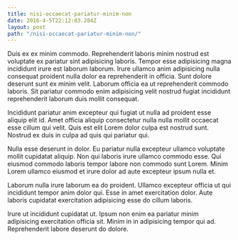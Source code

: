 ```yaml
---
title: nisi-occaecat-pariatur-minim-non
date: 2016-4-5T22:12:03.284Z
layout: post
path: "/nisi-occaecat-pariatur-minim-non/"
---
```


Duis ex ex minim commodo. Reprehenderit laboris minim nostrud est voluptate ex pariatur sint adipisicing laboris. Tempor esse adipisicing magna incididunt irure est laborum laborum. Irure ullamco anim adipisicing nulla consequat proident nulla dolor ea reprehenderit in officia. Sunt dolore deserunt sunt ex minim velit. Laborum officia ea ut reprehenderit commodo laboris. Sit pariatur commodo enim adipisicing velit nostrud fugiat incididunt reprehenderit laborum duis mollit consequat.

Incididunt pariatur anim excepteur qui fugiat ut nulla ad proident esse aliquip elit id. Amet officia aliquip consectetur nulla nulla mollit occaecat esse cillum qui velit. Quis est elit Lorem dolor culpa est nostrud sunt. Nostrud ex duis in culpa ad quis qui pariatur qui.

Nulla esse deserunt in dolor. Eu pariatur nulla excepteur ullamco voluptate mollit cupidatat aliquip. Non qui laboris irure ullamco commodo esse. Qui eiusmod commodo laboris tempor labore non commodo sunt Lorem. Minim Lorem ullamco eiusmod et irure dolor ad aute excepteur ipsum nulla et.

Laborum nulla irure laborum ea do proident. Ullamco excepteur officia ut qui incididunt tempor anim dolor qui. Esse in amet exercitation dolor. Aute laboris cupidatat exercitation adipisicing esse do cillum laboris.

Irure ut incididunt cupidatat ut. Ipsum non enim ea pariatur minim adipisicing exercitation officia sit. Minim in in adipisicing tempor qui ad. Reprehenderit labore deserunt do dolore.